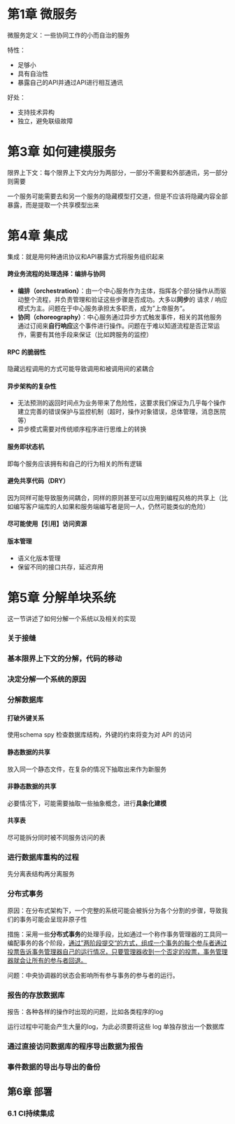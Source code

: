 # 第1章 微服务

微服务定义：一些协同工作的小而自治的服务

特性：

- 足够小
- 具有自治性
- 暴露自己的API并通过API进行相互通讯

好处：

- 支持技术异构
- 独立，避免联级故障

# 第3章 如何建模服务

限界上下文：每个限界上下文内分为两部分，一部分不需要和外部通讯，另一部分则需要

一个服务可能需要去和另一个服务的隐藏模型打交道，但是不应该将隐藏内容全部暴露，而是提取一个共享模型出来

# 第4章 集成

集成：就是用何种通讯协议和API暴露方式将服务组织起来

#### 跨业务流程的处理选择：编排与协同

- **编排（orchestration）**：由一个中心服务作为主体，指挥各个部分操作从而驱动整个流程，并负责管理和验证这些步骤是否成功。大多以**同步**的 请求 / 响应 模式为主。问题在于中心服务承担太多职责，成为”上帝服务“。
- **协同（choreography）**：中心服务通过异步方式触发事件，相关的其他服务通过订阅来**自行响应**这个事件进行操作。问题在于难以知道流程是否正常运作，需要有其他手段来保证（比如跨服务的监控）

#### RPC 的脆弱性

隐藏远程调用的方式可能导致调用和被调用间的紧耦合

#### 异步架构的复杂性

- 无法预测的返回时间点为业务带来了危险性，这要求我们保证为几乎每个操作建立完善的错误保护与监控机制（超时，操作对象错误，总体管理，消息医院等）
- 异步模式需要对传统顺序程序进行思维上的转换

#### 服务即状态机

即每个服务应该拥有和自己的行为相关的所有逻辑

#### 避免共享代码（DRY）

因为同样可能导致服务间耦合，同样的原则甚至可以应用到编程风格的共享上（比如编写客户端库的人如果和服务端编写者是同一人，仍然可能类似的危险）

#### 尽可能使用【引用】访问资源

#### 版本管理

- 语义化版本管理
- 保留不同的接口共存，延迟弃用

# 第5章 分解单块系统

这一节讲述了如何分解一个系统以及相关的实现

### 关于接缝

### 基本限界上下文的分解，代码的移动

### 决定分解一个系统的原因

### 分解数据库

#### 打破外键关系

使用schema spy 检查数据库结构，外键的约束将变为对 API 的访问

#### 静态数据的共享

放入同一个静态文件，在复杂的情况下抽取出来作为新服务

#### 非静态数据的共享

必要情况下，可能需要抽取一些抽象概念，进行**具象化建模**

#### 共享表

尽可能拆分同时被不同服务访问的表

### 进行数据库重构的过程

先分离表结构再分离服务

### 分布式事务

原因：在分布式架构下，一个完整的系统可能会被拆分为各个分割的步骤，导致我们的事务可能会呈现非原子性

措施：采用一些**分布式事务**的处理手段，比如通过一个称作事务管理器的工具同一编配事务的各个阶段，<u>通过”两阶段提交“的方式，组成一个事务的每个参与者通过投票告诉事务管理器自己的运行情况，只要管理器收到一个否定的投票，事务管理器就会让所有的参与者回退。</u>

问题：中央协调器的状态会影响所有参与事务的参与者的运行。

### 报告的存放数据库

报告：各种各样的操作时出现的问题，比如各类程序的log

运行过程中可能会产生大量的log，为此必须要将这些 log 单独存放出一个数据库

### 通过直接访问数据库的程序导出数据为报告



### 事件数据的导出与导出的备份

## 第6章 部署

### 6.1 CI持续集成



